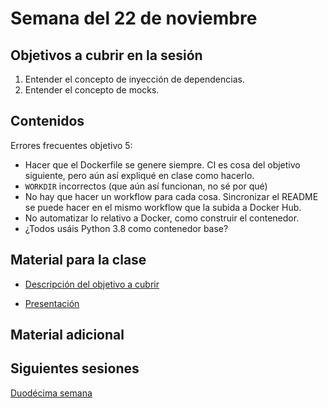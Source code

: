 # Semana del 22 de noviembre


## Objetivos a cubrir en la sesión

1. Entender el concepto de inyección de dependencias.
2. Entender el concepto de mocks.

## Contenidos

Errores frecuentes objetivo 5:
* Hacer que el Dockerfile se genere siempre. CI es cosa del objetivo siguiente,
  pero aún así expliqué en clase como hacerlo.
* `WORKDIR` incorrectos (que aún así funcionan, no sé por qué)
* No hay que hacer un workflow para cada cosa. Sincronizar el README se puede
  hacer en el mismo workflow que la subida a Docker Hub.
* No automatizar lo relativo a Docker, como construir el contenedor.
* ¿Todos usáis Python 3.8 como contenedor base?

## Material para la clase

* [Descripción del objetivo a
  cubrir](http://jj.github.io/IV/documentos/proyecto/7.Servicios)

* [Presentación](https://jj.github.io/IV/preso/servicios.html)

## Material adicional


## Siguientes sesiones

[Duodécima semana](semana-12.md)
